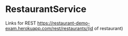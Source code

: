 # RestaurantService
Links for REST
https://restaurant-demo-exam.herokuapp.com/rest/restaurants/(id of restaurant)
